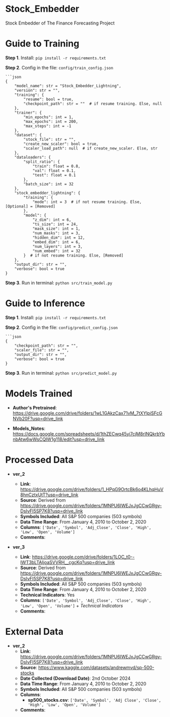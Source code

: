 # Stock_Embedder

Stock Embedder of The Finance Forecasting Project


# Guide to Training

**Step 1**. Install: `pip install -r requirements.txt`

**Step 2**. Config in the file: `config/train_config.json`

    ```json
    {
        "model_name": str = "Stock_Embedder_Lightning",
        "version": str = "",
        "training": {
            "resume": bool = true,
            "checkpoint_path": str = ""  # if resume training. Else, null
        },
        "trainer": {
            "min_epochs": int = 1,
            "max_epochs": int = 200,
            "max_steps": int = -1
        },
        "dataset": {
            "stock_file": str = "",
            "create_new_scaler": bool = true,
            "scaler_load_path": null  # if create_new_scaler. Else, str
        },
        "dataloaders": {
            "split_ratio": {
                "train": float = 0.8,
                "val": float = 0.1,
                "test": float = 0.1
            },
            "batch_size": int = 32
        },
        "stock_embedder_lightning": {
            "training": {
                "mode": int = 3  # if not resume training. Else, [Optional] = [Removed]
            },
            "model": {
                "z_dim": int = 6,
                "ts_size": int = 24,
                "mask_size": int = 1,
                "num_masks": int = 3,
                "hidden_dim": int = 12,
                "embed_dim": int = 6,
                "num_layers": int = 3,
                "num_embed": int = 32
            }  # if not resume training. Else, [Removed]
        },
        "output_dir": str = "",
        "verbose": bool = true
    }

**Step 3**. Run in terminal: `python src/train_model.py`


# Guide to Inference

**Step 1**. Install: `pip install -r requirements.txt`

**Step 2**. Config in the file: `config/predict_config.json`

    ```json
    {
        "checkpoint_path": str = "",
        "scaler_file": str = "",
        "output_dir": str = "",
        "verbose": bool = true
    }

**Step 3**. Run in terminal: `python src/predict_model.py`


# Models Trained

- **Author's Pretrained**: https://drive.google.com/drive/folders/1wL1GAkzCax71vM_7tXYlpiSFcGNVb20F?usp=drive_link

- **Models_Notes**: https://docs.google.com/spreadsheets/d/1thZECwq45yi7cjM8rINQkrbYbnbAtw6wWsCQIW1g118/edit?usp=drive_link


# Processed Data

- **ver_2**
    - **Link**: https://drive.google.com/drive/folders/1_HPqG9OrtcBk6o4KLhqHuV8hnCztxUtT?usp=drive_link
    - **Source**: Derived from https://drive.google.com/drive/folders/1MNPU6IWEJxJgCCwGRgy-DsIvFI5SP7K8?usp=drive_link
    - **Symbols Included**: All S&P 500 companies (503 symbols)
    - **Data Time Range**: From January 4, 2010 to October 2, 2020
    - **Columns**: `['Date', 'Symbol', 'Adj_Close', 'Close', 'High', 'Low', 'Open', 'Volume']`
    - **Comments**:

- **ver_3**
    - **Link**: https://drive.google.com/drive/folders/1LOC_t0--IWT3bLTAIjoaSVVRH__cgcKq?usp=drive_link
    - **Source**: Derived from https://drive.google.com/drive/folders/1MNPU6IWEJxJgCCwGRgy-DsIvFI5SP7K8?usp=drive_link
    - **Symbols Included**: All S&P 500 companies (503 symbols)
    - **Data Time Range**: From January 4, 2010 to October 2, 2020
    - **Technical Indicators**: Yes
    - **Columns**: `['Date', 'Symbol', 'Adj_Close', 'Close', 'High', 'Low', 'Open', 'Volume']` + *Technical Indicators*
    - **Comments**:


# External Data

- **ver_2**
    - **Link**: https://drive.google.com/drive/folders/1MNPU6IWEJxJgCCwGRgy-DsIvFI5SP7K8?usp=drive_link
    - **Source**: https://www.kaggle.com/datasets/andrewmvd/sp-500-stocks
    - **Date Collected (Download Date)**: 2nd October 2024
    - **Data Time Range**: From January 4, 2010 to October 2, 2020
    - **Symbols Included**: All S&P 500 companies (503 symbols)
    - **Columns**:
        - **sp500_stocks.csv**: `['Date', 'Symbol', 'Adj Close', 'Close', 'High', 'Low', 'Open', 'Volume']`
    - **Comments**: